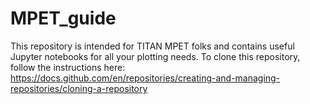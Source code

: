 # MPET_guide
This repository is intended for TITAN MPET folks and contains useful Jupyter notebooks for all your plotting needs. 
To clone this repository, follow the instructions here: https://docs.github.com/en/repositories/creating-and-managing-repositories/cloning-a-repository
